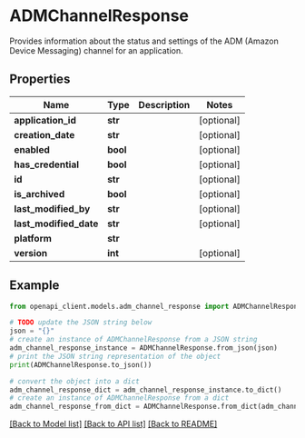 # ADMChannelResponse

Provides information about the status and settings of the ADM (Amazon Device Messaging) channel for an application.

## Properties

Name | Type | Description | Notes
------------ | ------------- | ------------- | -------------
**application_id** | **str** |  | [optional] 
**creation_date** | **str** |  | [optional] 
**enabled** | **bool** |  | [optional] 
**has_credential** | **bool** |  | [optional] 
**id** | **str** |  | [optional] 
**is_archived** | **bool** |  | [optional] 
**last_modified_by** | **str** |  | [optional] 
**last_modified_date** | **str** |  | [optional] 
**platform** | **str** |  | 
**version** | **int** |  | [optional] 

## Example

```python
from openapi_client.models.adm_channel_response import ADMChannelResponse

# TODO update the JSON string below
json = "{}"
# create an instance of ADMChannelResponse from a JSON string
adm_channel_response_instance = ADMChannelResponse.from_json(json)
# print the JSON string representation of the object
print(ADMChannelResponse.to_json())

# convert the object into a dict
adm_channel_response_dict = adm_channel_response_instance.to_dict()
# create an instance of ADMChannelResponse from a dict
adm_channel_response_from_dict = ADMChannelResponse.from_dict(adm_channel_response_dict)
```
[[Back to Model list]](../README.md#documentation-for-models) [[Back to API list]](../README.md#documentation-for-api-endpoints) [[Back to README]](../README.md)


